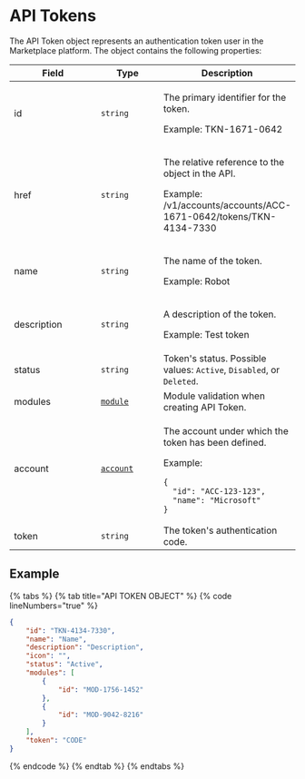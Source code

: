 # API Tokens

The API Token object represents an authentication token user in the Marketplace platform. The object contains the following properties:

<table data-full-width="false"><thead><tr><th width="145">Field</th><th width="100">Type</th><th>Description</th></tr></thead><tbody><tr><td>id</td><td><code>string</code></td><td><p>The primary identifier for the token.</p><p>Example: TKN-1671-0642</p></td></tr><tr><td>href</td><td><code>string</code></td><td><p>The relative reference to the object in the API.</p><p>Example: /v1/accounts/accounts/ACC-1671-0642/tokens/TKN-4134-7330</p></td></tr><tr><td>name</td><td><code>string</code></td><td><p>The name of the token.</p><p>Example: Robot</p></td></tr><tr><td>description</td><td><code>string</code></td><td><p>A description of the token.</p><p>Example: Test token</p></td></tr><tr><td>status</td><td><code>string</code></td><td>Token's status. Possible values: <code>Active</code>, <code>Disabled</code>, or <code>Deleted</code>.</td></tr><tr><td>modules</td><td><a href="../module/#module-object"><code>module</code></a></td><td>Module validation when creating API Token.</td></tr><tr><td>account</td><td><a href="../account/#account-object"><code>account</code></a></td><td><p>The account under which the token has been defined.</p><p>Example:</p><pre class="language-json" data-overflow="wrap"><code class="lang-json">{
  "id": "ACC-123-123",
  "name": "Microsoft"
}
</code></pre></td></tr><tr><td>token</td><td><code>string</code></td><td>The token's authentication code.</td></tr></tbody></table>

## Example

{% tabs %}
{% tab title="API TOKEN OBJECT" %}
{% code lineNumbers="true" %}
```json
{
    "id": "TKN-4134-7330",
    "name": "Name",
    "description": "Description",
    "icon": "",
    "status": "Active",
    "modules": [
        {
            "id": "MOD-1756-1452"
        },
        {
            "id": "MOD-9042-8216"
        }
    ],
    "token": "CODE"
}
```
{% endcode %}
{% endtab %}
{% endtabs %}
